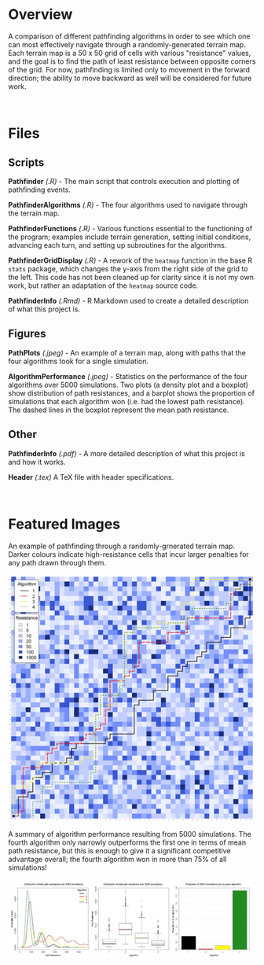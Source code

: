# Overview

A comparison of different pathfinding algorithms in order to see which one can most effectively navigate through a randomly-generated terrain map. Each terrain map is a 50 x 50 grid of cells with various "resistance" values, and the goal is to find the path of least resistance between opposite corners of the grid. For now, pathfinding is limited only to movement in the forward direction; the ability to move backward as well will be considered for future work.

<br/>

# Files

## Scripts

**Pathfinder** *(.R)* - The main script that controls execution and plotting of pathfinding events.

**PathfinderAlgorithms** *(.R)* - The four algorithms used to navigate through the terrain map.

**PathfinderFunctions** *(.R)* - Various functions essential to the functioning of the program; examples include terrain generation, setting initial conditions, advancing each turn, and setting up subroutines for the algorithms.

**PathfinderGridDisplay** *(.R)* - A rework of the `heatmap` function in the base R `stats` package, which changes the y-axis from the right side of the grid to the left. This code has not been cleaned up for clarity since it is not my own work, but rather an adaptation of the `heatmap` source code.

**PathfinderInfo** *(.Rmd)* - R Markdown used to create a detailed description of what this project is.

## Figures

**PathPlots** *(.jpeg)* - An example of a terrain map, along with paths that the four algorithms took for a single simulation.

**AlgorithmPerformance** *(.jpeg)* - Statistics on the performance of the four algorithms over 5000 simulations. Two plots (a density plot and a boxplot) show distribution of path resistances, and a barplot shows the proportion of simulations that each algorithm won (i.e. had the lowest path resistance). The dashed lines in the boxplot represent the mean path resistance.

## Other

**PathfinderInfo** *(.pdf)* - A more detailed description of what this project is and how it works.

**Header** *(.tex)* A TeX file with header specifications.

<br/>

# Featured Images

An example of pathfinding through a randomly-grnerated terrain map. Darker colours indicate high-resistance cells that incur larger penalties for any path drawn through them.

<kbd>![](https://github.com/TrevorHD/Pathfinder/blob/master/Figures/PathPlots.jpeg)</kbd>

A summary of algorithm performance resulting from 5000 simulations. The fourth algorithm only narrowly outperforms the first one in terms of mean path resistance, but this is enough to give it a significant competitive advantage overall; the fourth algorithm won in more than 75% of all simulations!

<kbd>![](https://github.com/TrevorHD/Pathfinder/blob/master/Figures/AlgorithmPerformance.jpeg)</kbd>
